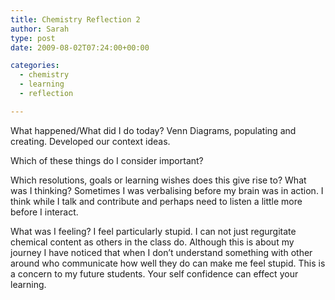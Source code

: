 ```yaml
---
title: Chemistry Reflection 2
author: Sarah
type: post
date: 2009-08-02T07:24:00+00:00

categories:
  - chemistry
  - learning
  - reflection

---
```

What happened/What did I do today?
Venn Diagrams, populating and creating.
Developed our context ideas.

Which of these things do I consider important?

Which resolutions, goals or learning wishes does this give rise to?
What was I thinking?
Sometimes I was verbalising before my brain was in action. I think while I talk and contribute and perhaps need to listen a little more before I interact.

What was I feeling?
I feel particularly stupid. I can not just regurgitate chemical content as others in the class do. Although this is about my journey I have noticed that when I don&#8217;t understand something with other around who communicate how well they do can make me feel stupid. This is a concern to my future students. Your self confidence can effect your learning.

